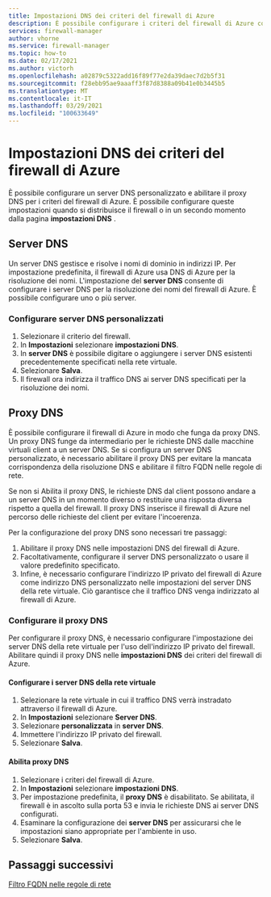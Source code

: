 ```yaml
---
title: Impostazioni DNS dei criteri del firewall di Azure
description: È possibile configurare i criteri del firewall di Azure con le impostazioni del server DNS e del proxy DNS.
services: firewall-manager
author: vhorne
ms.service: firewall-manager
ms.topic: how-to
ms.date: 02/17/2021
ms.author: victorh
ms.openlocfilehash: a02879c5322add16f89f77e2da39daec7d2b5f31
ms.sourcegitcommit: f28ebb95ae9aaaff3f87d8388a09b41e0b3445b5
ms.translationtype: MT
ms.contentlocale: it-IT
ms.lasthandoff: 03/29/2021
ms.locfileid: "100633649"
---
```

# <a name="azure-firewall-policy-dns-settings"></a>Impostazioni DNS dei criteri del firewall di Azure

È possibile configurare un server DNS personalizzato e abilitare il proxy DNS per i criteri del firewall di Azure. È possibile configurare queste impostazioni quando si distribuisce il firewall o in un secondo momento dalla pagina **impostazioni DNS** .

## <a name="dns-servers"></a>Server DNS

Un server DNS gestisce e risolve i nomi di dominio in indirizzi IP. Per impostazione predefinita, il firewall di Azure usa DNS di Azure per la risoluzione dei nomi. L'impostazione del **server DNS** consente di configurare i server DNS per la risoluzione dei nomi del firewall di Azure. È possibile configurare uno o più server.

### <a name="configure-custom-dns-servers"></a>Configurare server DNS personalizzati

1. Selezionare il criterio del firewall.
2. In **Impostazioni** selezionare **impostazioni DNS**.
3. In **server DNS** è possibile digitare o aggiungere i server DNS esistenti precedentemente specificati nella rete virtuale.
4. Selezionare **Salva**.
5. Il firewall ora indirizza il traffico DNS ai server DNS specificati per la risoluzione dei nomi.

## <a name="dns-proxy"></a>Proxy DNS

È possibile configurare il firewall di Azure in modo che funga da proxy DNS. Un proxy DNS funge da intermediario per le richieste DNS dalle macchine virtuali client a un server DNS. Se si configura un server DNS personalizzato, è necessario abilitare il proxy DNS per evitare la mancata corrispondenza della risoluzione DNS e abilitare il filtro FQDN nelle regole di rete.

Se non si Abilita il proxy DNS, le richieste DNS dal client possono andare a un server DNS in un momento diverso o restituire una risposta diversa rispetto a quella del firewall. Il proxy DNS inserisce il firewall di Azure nel percorso delle richieste del client per evitare l'incoerenza.

Per la configurazione del proxy DNS sono necessari tre passaggi:

1. Abilitare il proxy DNS nelle impostazioni DNS del firewall di Azure.
2. Facoltativamente, configurare il server DNS personalizzato o usare il valore predefinito specificato.
3. Infine, è necessario configurare l'indirizzo IP privato del firewall di Azure come indirizzo DNS personalizzato nelle impostazioni del server DNS della rete virtuale. Ciò garantisce che il traffico DNS venga indirizzato al firewall di Azure.

### <a name="configure-dns-proxy"></a>Configurare il proxy DNS

Per configurare il proxy DNS, è necessario configurare l'impostazione dei server DNS della rete virtuale per l'uso dell'indirizzo IP privato del firewall. Abilitare quindi il proxy DNS nelle **impostazioni DNS** dei criteri del firewall di Azure.

#### <a name="configure-virtual-network-dns-servers"></a>Configurare i server DNS della rete virtuale

1. Selezionare la rete virtuale in cui il traffico DNS verrà instradato attraverso il firewall di Azure.
2. In **Impostazioni** selezionare **Server DNS**.
3. Selezionare **personalizzata** in **server DNS**.
4. Immettere l'indirizzo IP privato del firewall.
5. Selezionare **Salva**.

#### <a name="enable-dns-proxy"></a>Abilita proxy DNS

1. Selezionare i criteri del firewall di Azure.
2. In **Impostazioni** selezionare **impostazioni DNS**.
3. Per impostazione predefinita, il **proxy DNS** è disabilitato. Se abilitata, il firewall è in ascolto sulla porta 53 e invia le richieste DNS ai server DNS configurati.
4. Esaminare la configurazione dei **server DNS** per assicurarsi che le impostazioni siano appropriate per l'ambiente in uso.
5. Selezionare **Salva**.

## <a name="next-steps"></a>Passaggi successivi

[Filtro FQDN nelle regole di rete](fqdn-filtering-network-rules.md)